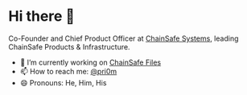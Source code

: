 # Hi there 👋

Co-Founder and Chief Product Officer at [ChainSafe Systems](https://chainsafe.io/), leading ChainSafe Products & Infrastructure.

- 🔭 I’m currently working on [ChainSafe Files](https://files.chainsafe.io)
- 📫 How to reach me: [@pri0m](https://twitter.com/pri0m)
- 😄 Pronouns: He, Him, His
<!--
**priom/priom** is a ✨ _special_ ✨ repository because its `README.md` (this file) appears on your GitHub profile.

Here are some ideas to get you started:

- 🔭 I’m currently working on ...
- 🌱 I’m currently learning ...
- 👯 I’m looking to collaborate on ...
- 🤔 I’m looking for help with ...
- 💬 Ask me about ...
- 📫 How to reach me: ...
- 😄 Pronouns: ...
- ⚡ Fun fact: ...
-->
